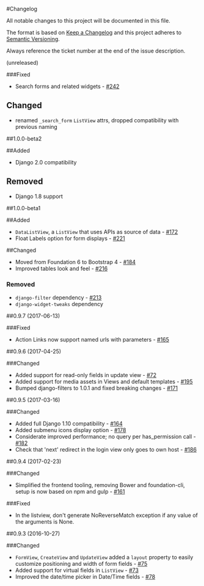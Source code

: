 #Changelog

All notable changes to this project will be documented in this file.

The format is based on [Keep a Changelog](http://keepachangelog.com/) 
and this project adheres to [Semantic Versioning](http://semver.org/).

Always reference the ticket number at the end of the issue description.

(unreleased)

###Fixed

- Search forms and related widgets - [#242][242]

## Changed

- renamed `_search_form` `ListView` attrs, dropped compatibility with previous naming

[242]: //github.com/sanoma/django-arctic/issues/242


##1.0.0-beta2

##Added

- Django 2.0 compatibility

## Removed

- Django 1.8 support


##1.0.0-beta1

##Added

- `DataListView`, a `ListView` that uses APIs as source of data - [#172][172] 
- Float Labels option for form displays - [#221][221]

##Changed

- Moved from Foundation 6 to Bootstrap 4 - [#184][184]
- Improved tables look and feel - [#216][216]

### Removed

- `django-filter` dependency - [#213][213]
- `django-widget-tweaks` dependency

[172]: //github.com/sanoma/django-arctic/issues/172
[184]: //github.com/sanoma/django-arctic/issues/184
[213]: //github.com/sanoma/django-arctic/issues/213
[216]: //github.com/sanoma/django-arctic/issues/216
[221]: //github.com/sanoma/django-arctic/issues/221


##0.9.7 (2017-06-13)

###Fixed

- Action Links now support named urls with parameters - [#165][165]

[165]: //github.com/sanoma/django-arctic/issues/165


##0.9.6 (2017-04-25)

###Changed

- Added support for read-only fields in update view - [#72][72]
- Added support for media assets in Views and default templates - [#195][195]
- Bumped django-filters to 1.0.1 and fixed breaking changes - [#171][171]

[72]: //github.com/sanoma/django-arctic/issues/72
[171]: //github.com/sanoma/django-arctic/issues/171
[195]: //github.com/sanoma/django-arctic/issues/195


##0.9.5 (2017-03-16)

###Changed

- Added full Django 1.10 compatibility - [#164][164]
- Added submenu icons display option - [#178][178]
- Considerate improved performance; no query per has_permission call - [#182][182]
- Check that 'next' redirect in the login view only goes to own host - [#186][186]

[164]: //github.com/sanoma/django-arctic/issues/164
[178]: //github.com/sanoma/django-arctic/issues/178
[182]: //github.com/sanoma/django-arctic/issues/182
[186]: //github.com/sanoma/django-arctic/issues/186


##0.9.4 (2017-02-23)

###Changed

- Simplified the frontend tooling, removing Bower and foundation-cli, setup is 
  now based on npm and gulp - [#161][161]

###Fixed

- In the listview, don't generate NoReverseMatch exception if any value of 
  the arguments is None.

[161]: //github.com/sanoma/django-arctic/issues/161


##0.9.3 (2016-10-27)

###Changed

- `FormView`, `CreateView` and `UpdateView` added a `layout` property to 
  easily customize positioning and width of form fields - [#75][75]
- Added support for virtual fields in `ListView` - [#73][73]
- Improved the date/time picker in Date/Time fields - [#78][78]

[73]: //github.com/sanoma/django-arctic/issues/73
[75]: //github.com/sanoma/django-arctic/issues/75
[78]: //github.com/sanoma/django-arctic/issues/78
